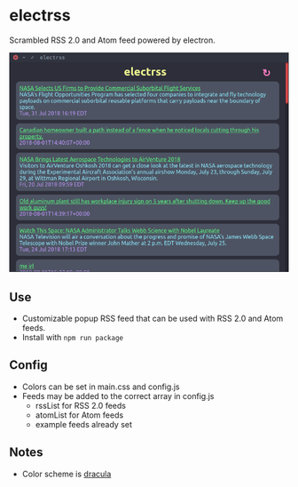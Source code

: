 # electrss
Scrambled RSS 2.0 and Atom feed powered by electron.

![image](example.png)

## Use
* Customizable popup RSS feed that can be used with RSS 2.0 and Atom feeds.
* Install with `npm run package`

## Config
* Colors can be set in main.css and config.js
* Feeds may be added to the correct array in config.js
  * rssList for RSS 2.0 feeds
  * atomList for Atom feeds
  * example feeds already set
  
## Notes
* Color scheme is [dracula](https://github.com/dracula/dracula-theme)



